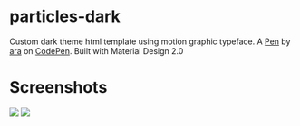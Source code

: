 # particles-dark
Custom dark theme html template using motion graphic typeface. A <a href="http://codepen.io/ara_node/pen/nuJCG">Pen</a> by <a href="http://codepen.io/ara_node">ara</a> on <a href="http://codepen.io/">CodePen</a>. Built with Material Design 2.0

# Screenshots
<img src="https://i.imgur.com/oM0raL3.png">
<img src="https://i.imgur.com/03Op9az.png">
